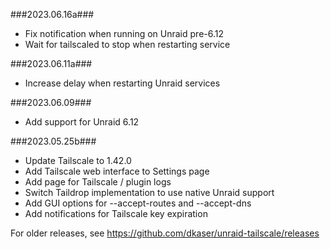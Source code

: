 ###2023.06.16a###
- Fix notification when running on Unraid pre-6.12
- Wait for tailscaled to stop when restarting service

###2023.06.11a###
- Increase delay when restarting Unraid services

###2023.06.09###
- Add support for Unraid 6.12

###2023.05.25b###
- Update Tailscale to 1.42.0
- Add Tailscale web interface to Settings page
- Add page for Tailscale / plugin logs
- Switch Taildrop implementation to use native Unraid support
- Add GUI options for --accept-routes and --accept-dns
- Add notifications for Tailscale key expiration

For older releases, see https://github.com/dkaser/unraid-tailscale/releases